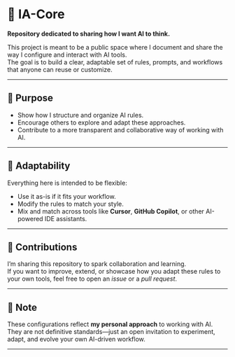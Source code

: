 # 🤖 IA-Core

**Repository dedicated to sharing how I want AI to think.**

This project is meant to be a public space where I document and share the way I configure and interact with AI tools.  
The goal is to build a clear, adaptable set of rules, prompts, and workflows that anyone can reuse or customize.

---

## 🎯 Purpose

- Show how I structure and organize AI rules.
- Encourage others to explore and adapt these approaches.
- Contribute to a more transparent and collaborative way of working with AI.

---

## 🔄 Adaptability

Everything here is intended to be flexible:

- Use it as-is if it fits your workflow.
- Modify the rules to match your style.
- Mix and match across tools like **Cursor**, **GitHub Copilot**, or other AI-powered IDE assistants.

---

## 🤝 Contributions

I’m sharing this repository to spark collaboration and learning.  
If you want to improve, extend, or showcase how you adapt these rules to your own tools, feel free to open an _issue_ or a _pull request_.

---

## 📝 Note

These configurations reflect **my personal approach** to working with AI.  
They are not definitive standards—just an open invitation to experiment, adapt, and evolve your own AI-driven workflow.

---

